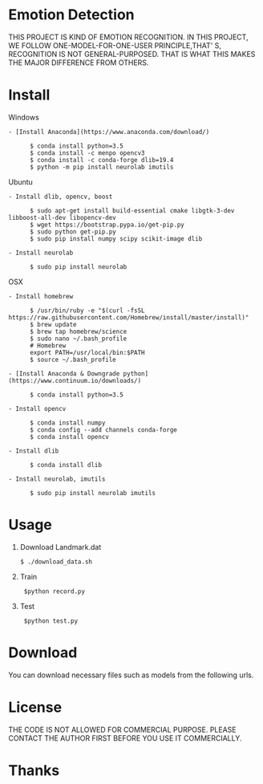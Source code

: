 # Emotion Detection
 THIS PROJECT IS KIND OF EMOTION RECOGNITION. IN THIS PROJECT, WE FOLLOW ONE-MODEL-FOR-ONE-USER PRINCIPLE,THAT' S, RECOGNITION IS NOT GENERAL-PURPOSED. THAT IS WHAT THIS MAKES THE MAJOR DIFFERENCE FROM OTHERS.
 
# Install

 Windows
 
    - [Install Anaconda](https://www.anaconda.com/download/)
    
          $ conda install python=3.5
          $ conda install -c menpo opencv3 
          $ conda install -c conda-forge dlib=19.4
          $ python -m pip install neurolab imutils
 Ubuntu
    
    - Install dlib, opencv, boost
    
          $ sudo apt-get install build-essential cmake libgtk-3-dev libboost-all-dev libopencv-dev
          $ wget https://bootstrap.pypa.io/get-pip.py
          $ sudo python get-pip.py
          $ sudo pip install numpy scipy scikit-image dlib
  
    - Install neurolab
     
          $ sudo pip install neurolab
    
 OSX

    - Install homebrew
    
          $ /usr/bin/ruby -e "$(curl -fsSL https://raw.githubusercontent.com/Homebrew/install/master/install)"
          $ brew update
          $ brew tap homebrew/science
          $ sudo nano ~/.bash_profile
          # Homebrew
          export PATH=/usr/local/bin:$PATH
          $ source ~/.bash_profile
 
    - [Install Anaconda & Downgrade python](https://www.continuum.io/downloads/)
      
          $ conda install python=3.5
            
    - Install opencv
      
          $ conda install numpy
          $ conda config --add channels conda-forge
          $ conda install opencv
          
    - Install dlib
      
          $ conda install dlib
            
    - Install neurolab, imutils
            
          $ sudo pip install neurolab imutils
        
# Usage
1. Download Landmark.dat
 
       $ ./download_data.sh
   
2. Train

        $python record.py
        
3. Test
        
        $python test.py

# Download
  You can download necessary files such as models from the following urls.
  
    

# License
 
  THE CODE IS NOT ALLOWED FOR COMMERCIAL PURPOSE. PLEASE CONTACT THE AUTHOR FIRST BEFORE YOU USE IT COMMERCIALLY.
 
# Thanks
